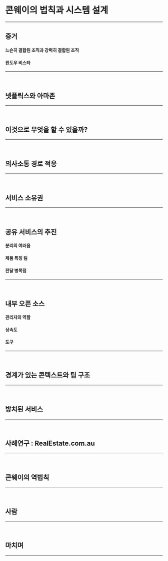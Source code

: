 콘웨이의 법칙과 시스템 설계
=====

****

## 증거
#### 느슨히 결합된 조직과 강력히 결합된 조직
#### 윈도우 비스타
*****
<br/>

## 넷플릭스와 아마존
*****
<br/>

## 이것으로 무엇을 할 수 있을까?
*****
<br/>

## 의사소통 경로 적응
*****
<br/>

## 서비스 소유권
*****
<br/>

## 공유 서비스의 추진
#### 분리의 여러움
#### 제품 특징 팀
#### 전달 병목점
*****
<br/>

## 내부 오픈 소스
#### 관리자의 역할
#### 상속도
#### 도구
*****
<br/>

## 경계가 있는 콘텍스트와 팀 구조
*****
<br/>

## 방치된 서비스
*****
<br/>

## 사례연구 : RealEstate.com.au
*****
<br/>

## 콘웨이의 역법칙
*****
<br/>

## 사람
*****
<br/>

## 마치며
*****
<br/>
